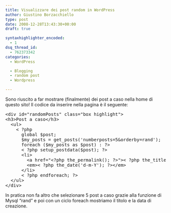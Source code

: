 ```yaml
---
title: Visualizzare dei post random in WordPress
author: Giustino Borzacchiello
type: post
date: 2008-12-28T13:43:30+00:00
draft: true

syntaxhighlighter_encoded:
  - 1
dsq_thread_id:
  - 762373342
categories:
  - WordPress

  - Blogging
  - random post
  - Wordpress

---
```

Sono riuscito a far mostrare (finalmente) dei post a caso nella home di questo sito! Il codice da inserire nella pagina è il seguente:

<pre class="prettyprint">&lt;div id="randomPosts" class="box highlight"&gt;
&lt;h3&gt;Post a caso&lt;/h3&gt;
  &lt;ul&gt;
    &lt; ?php
      global $post;
      $my_posts = get_posts('numberposts=5&orderby=rand');
      foreach ($my_posts as $post) : ?&gt;
      &lt; ?php setup_postdata($post); ?&gt;
      &lt;li&gt;
        &lt;a href="&lt;?php the_permalink(); ?&gt;"&gt;&lt; ?php the_title(); ?&gt;&lt;/a&gt; 
        &lt;em&gt;&lt; ?php the_date('d-m-Y'); ?&gt;&lt;/em&gt; 
      &lt;/li&gt;
      &lt; ?php endforeach; ?&gt;
  &lt;/ul&gt;
&lt;/div&gt;
</pre>

In pratica non fa altro che selezionare 5 post a caso grazie alla funzione di Mysql &#8220;rand&#8221; e poi con un ciclo foreach mostriamo il titolo e la data di creazione.